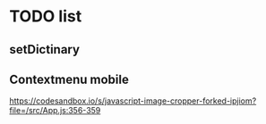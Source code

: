 # TODO list

## setDictinary
## Contextmenu mobile


https://codesandbox.io/s/javascript-image-cropper-forked-ipjiom?file=/src/App.js:356-359